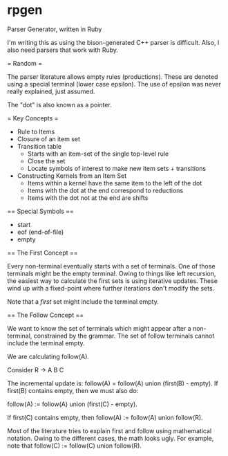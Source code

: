 # rpgen
Parser Generator, written in Ruby

I'm writing this as using the bison-generated C++ parser is difficult.
Also, I also need parsers that work with Ruby.

= Random =

The parser literature allows empty rules (productions).  These are
denoted using a special terminal (lower case epsilon).  The use of
epsilon was never really explained, just assumed.

The "dot" is also known as a pointer.

= Key Concepts =

* Rule to Items
* Closure of an item set
* Transition table
  * Starts with an item-set of the single top-level rule
  * Close the set
  * Locate symbols of interest to make new item sets + transitions
* Constructing Kernels from an Item Set
  * Items within a kernel have the same item to the left of the dot
  * Items with the dot at the end correspond to reductions
  * Items with the dot not at the end are shifts

== Special Symbols ==

* start
* eof (end-of-file)
* empty

== The First Concept ==

Every non-terminal eventually starts with a set of terminals.  One of
those terminals might be the empty terminal.  Owing to things like
left recursion, the easiest way to calculate the first sets is using
iterative updates.  These wind up with a fixed-point where further
iterations don't modify the sets.

Note that a *first* set might include the terminal empty.

== The Follow Concept ==

We want to know the set of terminals which might appear after a
non-terminal, constrained by the grammar.  The set of follow terminals
cannot include the terminal empty.

We are calculating follow(A).

Consider R -> A B C

The incremental update is: follow(A) = follow(A) union (first(B) -
empty).  If first(B) contains empty, then we must also do:

follow(A) := follow(A) union (first(C) - empty).

If first(C) contains empty, then follow(A) := follow(A) union follow(R).

Most of the literature tries to explain first and follow using
mathematical notation.  Owing to the different cases, the math looks
ugly.  For example, note that follow(C) := follow(C) union follow(R).
